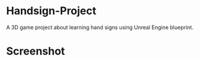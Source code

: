 # Handsign-Project
  A 3D game project about learning hand signs using Unreal Engine blueprint.
# Screenshot
  
